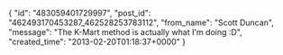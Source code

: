  {
   "id": "483059401729997",
   "post_id": "462493170453287_462528253783112",
   "from_name": "Scott Duncan",
   "message": "The K-Mart method is actually what I'm doing :D",
   "created_time": "2013-02-20T01:18:37+0000"
 }
